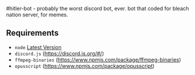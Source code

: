 
#hitler-bot - probably the worst discord bot, ever.
bot that coded for bleach nation server, for memes.

## Requirements
- `node` [Latest Version](https://nodejs.org)
- `discord.js` (https://discord.js.org/#/)
- `ffmpeg-binaries` (https://www.npmjs.com/package/ffmpeg-binaries)
- `opusscript` (https://www.npmjs.com/package/opusscript)
